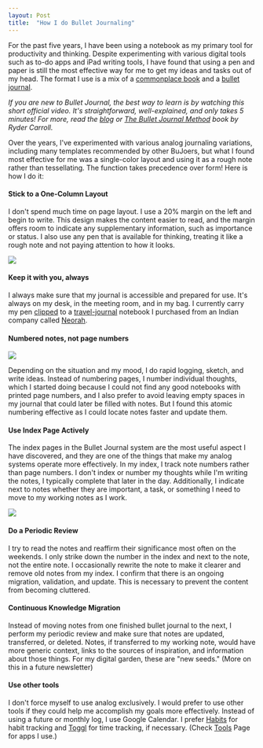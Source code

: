 ```yaml
---
layout: Post
title:  "How I do Bullet Journaling"
---
```


For the past five years, I have been using a notebook as my primary tool for productivity and thinking. Despite experimenting with various digital tools such as to-do apps and iPad writing tools, I have found that using a pen and paper is still the most effective way for me to get my ideas and tasks out of my head. The format I use is a mix of a [commonplace book](https://en.wikipedia.org/wiki/Commonplace_book) and a [bullet journal](https://bulletjournal.com/).

_If you are new to Bullet Journal, the best way to learn is by watching this short official video. It's straightforward, well-explained, and only takes 5 minutes! For more, read the_ [_blog_](http://for%20more%2C%20read%20the%20bullet%20journal%20method%20book%20by%20ryder%20carroll./) _or_ [_The Bullet Journal Method_](https://amzn.to/3aBfSSq) _book by Ryder Carroll._

Over the years, I've experimented with various analog journaling variations, including many templates recommended by other BuJoers, but what I found most effective for me was a single-color layout and using it as a rough note rather than tessellating. The function takes precedence over form! Here is how I do it:

#### Stick to a One-Column Layout

I don't spend much time on page layout. I use a 20% margin on the left and begin to write. This design makes the content easier to read, and the margin offers room to indicate any supplementary information, such as importance or status. I also use any pen that is available for thinking, treating it like a rough note and not paying attention to how it looks.

![](https://substackcdn.com/image/fetch/w_1456,c_limit,f_auto,q_auto:good,fl_progressive:steep/https%3A%2F%2Fsubstack-post-media.s3.amazonaws.com%2Fpublic%2Fimages%2Fdec1ec80-bb3c-4509-8a3c-669a7b5f683b_536x490.png)

#### Keep it with you, always

I always make sure that my journal is accessible and prepared for use. It's always on my desk, in the meeting room, and in my bag. I currently carry my pen [clipped](https://amzn.to/3QKiVxL) to a [travel-journal](https://amzn.to/3XdPKWn) notebook I purchased from an Indian company called [Neorah](https://amzn.to/3XgtdIz).

#### Numbered notes, not page numbers

![](https://substackcdn.com/image/fetch/w_1456,c_limit,f_auto,q_auto:good,fl_progressive:steep/https%3A%2F%2Fsubstack-post-media.s3.amazonaws.com%2Fpublic%2Fimages%2F426f3cbd-1cba-4918-9930-d3e0d365cbd3_536x202.png)

Depending on the situation and my mood, I do rapid logging, sketch, and write ideas. Instead of numbering pages, I number individual thoughts, which I started doing because I could not find any good notebooks with printed page numbers, and I also prefer to avoid leaving empty spaces in my journal that could later be filled with notes. But I found this atomic numbering effective as I could locate notes faster and update them.

#### Use Index Page Actively

The index pages in the Bullet Journal system are the most useful aspect I have discovered, and they are one of the things that make my analog systems operate more effectively. In my index, I track note numbers rather than page numbers. I don't index or number my thoughts while I'm writing the notes, I typically complete that later in the day. Additionally, I indicate next to notes whether they are important, a task, or something I need to move to my working notes as I work.

![](https://substackcdn.com/image/fetch/w_1456,c_limit,f_auto,q_auto:good,fl_progressive:steep/https%3A%2F%2Fsubstack-post-media.s3.amazonaws.com%2Fpublic%2Fimages%2F38b7685c-7a84-4d62-b65a-bbb00be42628_536x373.png)

#### Do a Periodic Review

I try to read the notes and reaffirm their significance most often on the weekends. I only strike down the number in the index and next to the note, not the entire note. I occasionally rewrite the note to make it clearer and remove old notes from my index. I confirm that there is an ongoing migration, validation, and update. This is necessary to prevent the content from becoming cluttered.

#### Continuous Knowledge Migration

Instead of moving notes from one finished bullet journal to the next, I perform my periodic review and make sure that notes are updated, transferred, or deleted. Notes, if transferred to my working note, would have more generic context, links to the sources of inspiration, and information about those things. For my digital garden, these are "new seeds." (More on this in a future newsletter)

#### Use other tools

I don't force myself to use analog exclusively. I would prefer to use other tools if they could help me accomplish my goals more effectively. Instead of using a future or monthly log, I use Google Calendar. I prefer [Habits](https://play.google.com/store/apps/details?id=org.isoron.uhabits&hl=en_IN&gl=US) for habit tracking and [Toggl](https://toggl.com) for time tracking, if necessary. (Check [Tools](https://hiran.in/tools) Page for apps I use.)